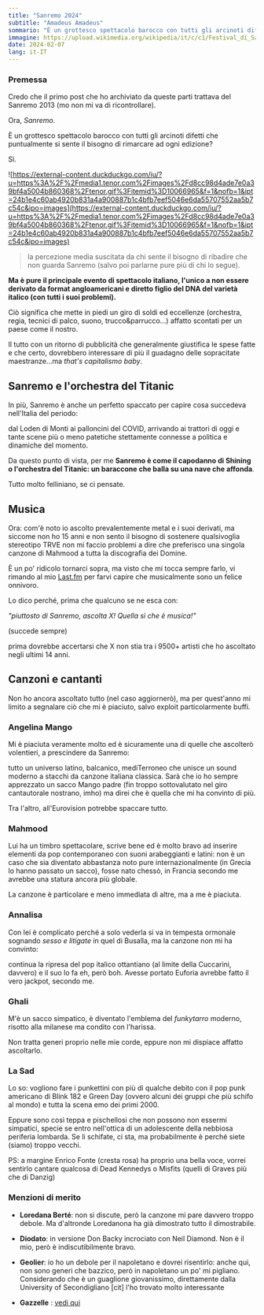 ```yaml
---
title: "Sanremo 2024"
subtitle: "Amadeus Amadeus"
sommario: "È un grottesco spettacolo barocco con tutti gli arcinoti difetti che puntualmente si sente il bisogno di rimarcare ogni anno? Sì."
immagine: https://upload.wikimedia.org/wikipedia/it/c/c1/Festival_di_Sanremo_2024_logo.png
date: 2024-02-07
lang: it-IT
---
```


### Premessa

Credo che il primo post che ho archiviato da queste parti trattava del Sanremo 2013 (mo non mi va di ricontrollare).

Ora, _Sanremo_.

È un grottesco spettacolo barocco con tutti gli arcinoti difetti che puntualmente si sente il bisogno di rimarcare ad ogni edizione? 

Sì.

![https://external-content.duckduckgo.com/iu/?u=https%3A%2F%2Fmedia1.tenor.com%2Fimages%2Fd8cc98d4ade7e0a39bf4a5004b860368%2Ftenor.gif%3Fitemid%3D10066965&f=1&nofb=1&ipt=24b1e4c60ab4920b831a4a900887b1c4bfb7eef5046e6da55707552aa5b7c54c&ipo=images](https://external-content.duckduckgo.com/iu/?u=https%3A%2F%2Fmedia1.tenor.com%2Fimages%2Fd8cc98d4ade7e0a39bf4a5004b860368%2Ftenor.gif%3Fitemid%3D10066965&f=1&nofb=1&ipt=24b1e4c60ab4920b831a4a900887b1c4bfb7eef5046e6da55707552aa5b7c54c&ipo=images)

> la percezione media suscitata da chi sente il bisogno di ribadire che non guarda Sanremo (salvo poi parlarne pure più di chi lo segue).

**Ma è pure il principale evento di spettacolo italiano, l'unico a non essere derivato da format angloamericani e diretto figlio del DNA del varietà italico (con tutti i suoi problemi).** 

Ciò significa che mette in piedi un giro di soldi ed eccellenze (orchestra, regia, tecnici di palco, suono, trucco&parrucco...) affatto scontati per un paese come il nostro. 

Il tutto con un ritorno di pubblicità che generalmente giustifica le spese fatte e che certo, dovrebbero interessare di più il guadagno delle sopracitate maestranze...ma _that's capitalismo baby_.

## Sanremo e l'orchestra del Titanic

In più, Sanremo è anche un perfetto spaccato per capire cosa succedeva nell'Italia del periodo: 

dal Loden di Monti ai palloncini del COVID, arrivando ai trattori di oggi e tante scene più o meno patetiche stettamente connesse a politica e dinamiche del momento.

Da questo punto di vista, per me **Sanremo è come il capodanno di Shining o l'orchestra del Titanic: un baraccone che balla su una nave che affonda**. 

Tutto molto felliniano, se ci pensate.

## Musica

Ora: com'è noto io ascolto prevalentemente metal e i suoi derivati, ma siccome non ho 15 anni e non sento il bisogno di sostenere qualsivoglia stereotipo TRVE non mi faccio problemi a dire che preferisco una singola canzone di Mahmood a tutta la discografia dei Domine.

È un po' ridicolo tornarci sopra, ma visto che mi tocca sempre farlo, vi rimando al mio [Last.fm](https://www.last.fm/user/XabaCadabra/library/artists) per farvi capire che musicalmente sono un felice onnivoro.

Lo dico perché, prima che qualcuno se ne esca con:

_"piuttosto di Sanremo, ascolta X! Quella sì che è musica!"_ 

(succede sempre)

prima dovrebbe accertarsi che X non stia tra i 9500+ artisti che ho ascoltato negli ultimi 14 anni.

## Canzoni e cantanti

Non ho ancora ascoltato tutto (nel caso aggiornerò), ma per quest'anno mi limito a segnalare ciò che mi è piaciuto, salvo exploit particolarmente buffi.

### Angelina Mango

Mi è piaciuta veramente molto ed è sicuramente una di quelle che ascolterò volentieri, a prescindere da Sanremo:

tutto un universo latino, balcanico, mediTerroneo che unisce un sound moderno a stacchi da canzone italiana classica. Sarà che io ho sempre apprezzato un sacco Mango padre (fin troppo sottovalutato nel giro cantautorale nostrano, imho) ma direi che è quella che mi ha convinto di più. 

Tra l'altro, all'Eurovision potrebbe spaccare tutto.

### Mahmood

Lui ha un timbro spettacolare, scrive bene ed è molto bravo ad inserire elementi da pop contemporaneo con suoni arabeggianti e latini: non è un caso che sia diventato abbastanza noto pure internazionalmente (in Grecia lo hanno passato un sacco), fosse nato chessò, in Francia secondo me avrebbe una statura ancora più globale.

La canzone è particolare e meno immediata di altre, ma a me è piaciuta.

### Annalisa

Con lei è complicato perché a solo vederla si va in tempesta ormonale sognando _sesso e litigate_ in quel di Busalla, ma la canzone non mi ha convinto: 

continua la ripresa del pop italico ottantiano (al limite della Cuccarini, davvero) e il suo lo fa eh, però boh. Avesse portato Euforia avrebbe fatto il vero jackpot, secondo me.

### Ghali

M'è un sacco simpatico, è diventato l'emblema del _funkytarro_ moderno, risotto alla milanese ma condito con l'harissa.

Non tratta generi proprio nelle mie corde, eppure non mi dispiace affatto ascoltarlo.

### La Sad

Lo so: vogliono fare i punkettini con più di qualche debito con il pop punk americano di Blink 182 e Green Day (ovvero alcuni dei gruppi che più schifo al mondo) e tutta la scena emo dei primi 2000. 

Eppure sono così teppa e pischellosi che non possono non essermi simpatici, specie se entro nell'ottica di un adolescente della nebbiosa periferia lombarda. Se li schifate, ci sta, ma probabilmente è perché siete (siamo) troppo vecchi. 

PS: a margine Enrico Fonte (cresta rosa) ha proprio una bella voce, vorrei sentirlo cantare qualcosa di Dead Kennedys o Misfits (quelli di Graves più che di Danzig)

### Menzioni di merito

* **Loredana Berté**: non si discute, però la canzone mi pare davvero troppo debole. Ma d'altronde Loredanona ha già dimostrato tutto il dimostrabile.

* **Diodato**: in versione Don Backy incrociato con Neil Diamond. Non è il mio, però è indiscutibilmente bravo.

* **Geolier**: io ho un debole per il napoletano e dovrei risentirlo: anche qui, non sono generi che bazzico, però in napoletano un po' mi pigliano. Considerando che è un guaglione giovanissimo, direttamente dalla University of Secondigliano [cit] l'ho trovato molto interessante

* **Gazzelle** : [vedi qui](https://livellosegreto.it/@xabacadabra/111891150272463417)